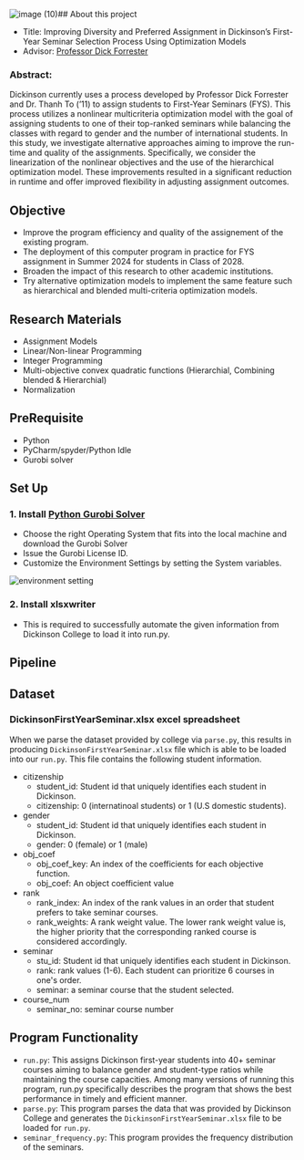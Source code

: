 ![image (10)](https://github.com/JuheonChu/DickinsonFYSAssignment/assets/35699839/4f5fe0fa-c436-437f-b75f-73d54a805f7a)## About this project
- Title: Improving Diversity and Preferred Assignment in Dickinson’s First-Year Seminar Selection Process Using Optimization Models
- Advisor: [Professor Dick Forrester](https://www.dickinson.edu/dickforrester) 

### Abstract: 
Dickinson currently uses a process developed by Professor Dick Forrester and Dr. Thanh To (’11) to assign students to First-Year Seminars (FYS). This process utilizes a nonlinear multicriteria optimization model with the goal of assigning students to one of their top-ranked seminars while balancing the classes with regard to gender and the number of international students. In this study, we investigate alternative approaches aiming to improve the run-time and quality of the assignments. Specifically, we consider the linearization of the nonlinear objectives and the use of the hierarchical optimization model. These improvements resulted in a significant reduction in runtime and offer improved flexibility in adjusting assignment outcomes.

## Objective
- Improve the program efficiency and quality of the assignement of the existing program.
- The deployment of this computer program in practice for FYS assignment in Summer 2024 for students in Class of 2028.
- Broaden the impact of this research to other academic institutions.
- Try alternative optimization models to implement the same feature such as hierarchical and blended multi-criteria optimization models.

## Research Materials
- Assignment Models
- Linear/Non-linear Programming
- Integer Programming
- Multi-objective convex quadratic functions (Hierarchial, Combining blended & Hierarchial)
- Normalization 

## PreRequisite
 - Python
 - PyCharm/spyder/Python Idle
 - Gurobi solver

## Set Up

### 1. Install [Python Gurobi Solver](https://www.gurobi.com/downloads/gurobi-software/)

- Choose the right Operating System that fits into the local machine and download the Gurobi Solver
- Issue the Gurobi License ID. 
- Customize the Environment Settings by setting the System variables.

![environment setting](https://user-images.githubusercontent.com/35699839/201580110-9a733a25-05d4-4240-a7f1-f336c2e76b5a.png)

### 2. Install xlsxwriter
- This is required to successfully automate the given information from Dickinson College to load it into run.py.

## Pipeline


## Dataset

  ### DickinsonFirstYearSeminar.xlsx excel spreadsheet
  When we parse the dataset provided by college via `parse.py`, this results in producing `DickinsonFirstYearSeminar.xlsx` file which is able to be 
  loaded into our `run.py`. This file contains the following student information.
  - citizenship
    - student_id: Student id that uniquely identifies each student in Dickinson.
    - citizenship: 0 (internatinoal students) or 1 (U.S domestic students).
  - gender
    - student_id: Student id that uniquely identifies each student in Dickinson.
    - gender: 0 (female) or 1 (male)
  - obj_coef
    - obj_coef_key: An index of the coefficients for each objective function.
    - obj_coef: An object coefficient value
  - rank
    - rank_index: An index of the rank values in an order that student prefers to take seminar courses.
    - rank_weights: A rank weight value. The lower rank weight value is, the higher priority that the corresponding ranked course is considered accordingly.
  - seminar
    - stu_id: Student id that uniquely identifies each student in Dickinson.
    - rank: rank values (1-6). Each student can prioritize 6 courses in one's order.
    - seminar: a seminar course that the student selected.
  - course_num
    - seminar_no: seminar course number
    
  ## Program Functionality
  
  - `run.py`: This assigns Dickinson first-year students into 40+ seminar courses aiming to balance gender and student-type ratios while maintaining the course capacities. Among many versions of running this program, run.py specifically describes the program that shows the best performance in timely and efficient manner.
  - `parse.py`: This program parses the data that was provided by Dickinson College and generates the `DickinsonFirstYearSeminar.xlsx` file to be loaded for `run.py`.
  - `seminar_frequency.py`: This program provides the frequency distribution of the seminars. 
 



